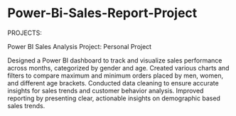 # Power-Bi-Sales-Report-Project
PROJECTS:

Power BI Sales Analysis Project: Personal Project

Designed a Power BI dashboard to track and visualize sales performance across months, categorized by gender and age.
Created various charts and filters to compare maximum and minimum orders placed by men, women, and different age brackets.
Conducted data cleaning to ensure accurate insights for sales trends and customer behavior analysis.
Improved reporting by presenting clear, actionable insights on demographic based sales trends.
